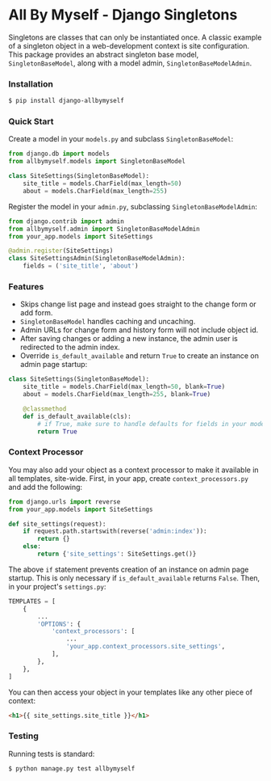 # All By Myself - Django Singletons

Singletons are classes that can only be instantiated once. A classic example of a singleton object in a web-development context is site configuration.
This package provides an abstract singleton base model, `SingletonBaseModel`, along with a model admin, `SingletonBaseModelAdmin`. 

### Installation

```bash
$ pip install django-allbymyself
```

### Quick Start

Create a model in your `models.py` and subclass `SingletonBaseModel`:
```python
from django.db import models
from allbymyself.models import SingletonBaseModel

class SiteSettings(SingletonBaseModel):
    site_title = models.CharField(max_length=50)
    about = models.CharField(max_length=255)
```

Register the model in your `admin.py`, subclassing `SingletonBaseModelAdmin`:
```python
from django.contrib import admin
from allbymyself.admin import SingletonBaseModelAdmin
from your_app.models import SiteSettings

@admin.register(SiteSettings)
class SiteSettingsAdmin(SingletonBaseModelAdmin):
    fields = ('site_title', 'about')
```

### Features

* Skips change list page and instead goes straight to the change form or add form.
* `SingletonBaseModel` handles caching and uncaching. 
* Admin URLs for change form and history form will not include object id.
* After saving changes or adding a new instance, the admin user is redirected to the admin index.
* Override `is_default_available` and return `True` to create an instance on admin page startup:
```python
class SiteSettings(SingletonBaseModel):
    site_title = models.CharField(max_length=50, blank=True)
    about = models.CharField(max_length=255, blank=True)

    @classmethod
    def is_default_available(cls):
        # if True, make sure to handle defaults for fields in your model appropriately!
        return True
```

### Context Processor

You may also add your object as a context processor to make it available in all templates, site-wide. First, in your app, create `context_processors.py` and add the following:
```python
from django.urls import reverse
from your_app.models import SiteSettings

def site_settings(request):
    if request.path.startswith(reverse('admin:index')):
        return {}
    else:
        return {'site_settings': SiteSettings.get()}
```
The above `if` statement prevents creation of an instance on admin page startup. This is only necessary if `is_default_available` returns `False`. Then, in your project's `settings.py`:
```python
TEMPLATES = [
    {
        ...
        'OPTIONS': {
            'context_processors': [
                ...
                'your_app.context_processors.site_settings',
            ],
        },
    },
]
```

You can then access your object in your templates like any other piece of context:
```html
<h1>{{ site_settings.site_title }}</h1>
```

### Testing

Running tests is standard:
```bash
$ python manage.py test allbymyself
```
